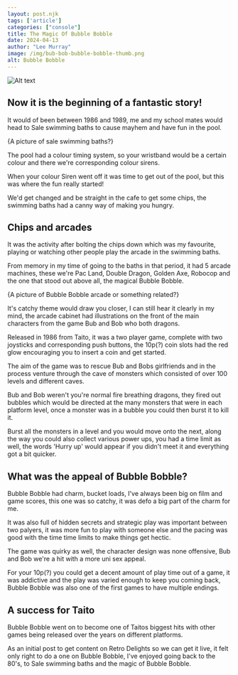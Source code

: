 ```yaml
---
layout: post.njk 
tags: ['article']
categories: ["console"]
title: The Magic Of Bubble Bobble
date: 2024-04-13
author: "Lee Murray"
image: /img/bub-bob-bubble-bobble-thumb.png
alt: Bubble Bobble
---
```


![Alt text](/img/bub-bob-bubble-bobble.png "a title")


## Now it is the beginning of a fantastic story! 

It would of been between 1986 and 1989, me and my school mates would head to Sale swimming baths to cause mayhem and have fun in the pool.

{A picture of sale swimming baths?}

The pool had a colour timing system, so your wristband would be a certain colour and there we're corresponding colour sirens.

When your colour Siren went off it was time to get out of the pool, but this was where the fun really started!

We'd get changed and be straight in the cafe to get some chips, the swimming baths had a canny way of making you hungry.

## Chips and arcades

It was the activity after bolting the chips down which was my favourite, playing or watching other people play the arcade in the swimming baths.

From memory in my time of going to the baths in that period, it had 5 arcade machines, these we're Pac Land, Double Dragon, Golden Axe, Robocop and the one that stood out above all, the magical Bubble Bobble.

{A picture of Bubble Bobble arcade or something related?}

It's catchy theme would draw you closer, I can still hear it clearly in my mind, the arcade cabinet had illustrations on the front of the main characters from the game Bub and Bob who both dragons.

Released in 1986 from Taito, it was a two player game, complete with two joysticks and corresponding push buttons, the 10p(?) coin slots had the red glow encouraging you to insert a coin and get started.

The aim of the game was to rescue Bub and Bobs girlfriends and in the process venture through the cave of monsters which consisted of over 100 levels and different caves.

Bub and Bob weren't you're normal fire breathing dragons, they fired out bubbles which would be directed at the many monsters that were in each platform level, once a monster was in a bubble you could then burst it to kill it.

Burst all the monsters in a level and you would move onto the next, along the way you could also collect various power ups, you had a time limit as well, the words 'Hurry up' would appear if you didn't meet it and everything got a bit quicker.

## What was the appeal of Bubble Bobble?

Bubble Bobble had charm, bucket loads, I've always been big on film and game scores, this one was so catchy, it was defo a big part of the charm for me.

It was also full of hidden secrets and strategic play was important between two palyers, it was more fun to play with someone else and the pacing was good with the time time limits to make things get hectic.

The game was quirky as well, the character design was none offensive, Bub and Bob we're a hit with a more uni sex appeal.

For your 10p(?) you could get a decent amount of play time out of a game, it was addictive and the play was varied enough to keep you coming back, Bubble Bobble was also one of the first games to have multiple endings.

## A success for Taito

Bubble Bobble went on to become one of Taitos biggest hits with other games being released over the years on different platforms.

As an initial post to get content on Retro Delights so we can get it live, it felt only right to do a one on Bubble Bobble, I've enjoyed going back to the 80's, to Sale swimming baths and the magic of Bubble Bobble.

